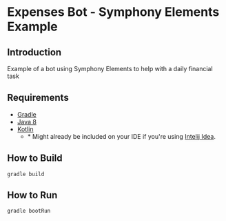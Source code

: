 # Expenses Bot - Symphony Elements Example

## Introduction
Example of a bot using Symphony Elements to help with a daily financial task

## Requirements
- [Gradle](https://gradle.org/install/)
- [Java 8](https://openjdk.java.net/install/)
- [Kotlin](https://blog.jetbrains.com/kotlin/category/releases/)
    - \* Might already be included on your IDE if you're using [Intelij Idea](https://www.jetbrains.com/idea/).

## How to Build
```
gradle build
```

## How to Run
```
gradle bootRun
```